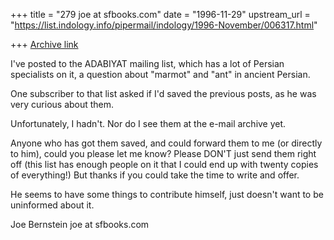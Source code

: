 +++
title = "279 joe at sfbooks.com"
date = "1996-11-29"
upstream_url = "https://list.indology.info/pipermail/indology/1996-November/006317.html"

+++
[Archive link](https://list.indology.info/pipermail/indology/1996-November/006317.html)

I've posted to the ADABIYAT mailing list, which has a lot of Persian
specialists on it, a question about "marmot" and "ant" in ancient Persian.

One subscriber to that list asked if I'd saved the previous posts, as he
was very curious about them.

Unfortunately, I hadn't.  Nor do I see them at the e-mail archive yet.

Anyone who has got them saved, and could forward them to me (or directly to
him), could you please let me know?  Please DON'T just send them right off
(this list has enough people on it that I could end up with twenty copies
of everything!)  But thanks if you could take the time to write and offer.

He seems to have some things to contribute himself, just doesn't want to be
uninformed about it.

Joe Bernstein
joe at sfbooks.com







